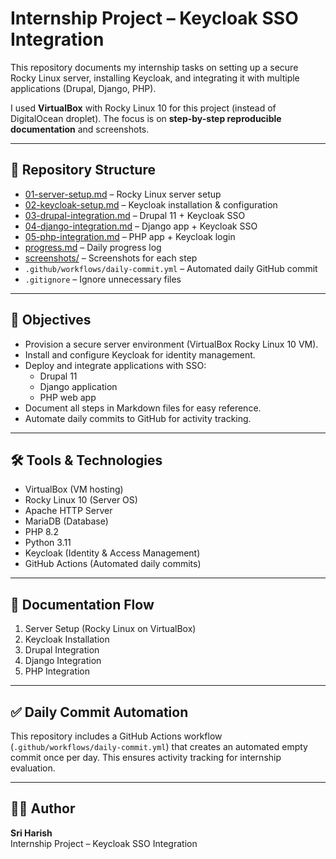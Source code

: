 # Internship Project – Keycloak SSO Integration

This repository documents my internship tasks on setting up a secure Rocky Linux server, installing Keycloak, and integrating it with multiple applications (Drupal, Django, PHP).  

I used **VirtualBox** with Rocky Linux 10 for this project (instead of DigitalOcean droplet). The focus is on **step-by-step reproducible documentation** and screenshots.

---

## 📌 Repository Structure
- [01-server-setup.md](01-server-setup.md) – Rocky Linux server setup  
- [02-keycloak-setup.md](02-keycloak-setup.md) – Keycloak installation & configuration  
- [03-drupal-integration.md](03-drupal-integration.md) – Drupal 11 + Keycloak SSO  
- [04-django-integration.md](04-django-integration.md) – Django app + Keycloak SSO  
- [05-php-integration.md](05-php-integration.md) – PHP app + Keycloak login  
- [progress.md](progress.md) – Daily progress log  
- [screenshots/](screenshots/) – Screenshots for each step  
- `.github/workflows/daily-commit.yml` – Automated daily GitHub commit  
- `.gitignore` – Ignore unnecessary files  

---

## 🚀 Objectives
- Provision a secure server environment (VirtualBox Rocky Linux 10 VM).  
- Install and configure Keycloak for identity management.  
- Deploy and integrate applications with SSO:
  - Drupal 11  
  - Django application  
  - PHP web app  
- Document all steps in Markdown files for easy reference.  
- Automate daily commits to GitHub for activity tracking.  

---

## 🛠️ Tools & Technologies
- VirtualBox (VM hosting)  
- Rocky Linux 10 (Server OS)  
- Apache HTTP Server  
- MariaDB (Database)  
- PHP 8.2  
- Python 3.11  
- Keycloak (Identity & Access Management)  
- GitHub Actions (Automated daily commits)  

---

## 📖 Documentation Flow
1. Server Setup (Rocky Linux on VirtualBox)  
2. Keycloak Installation  
3. Drupal Integration  
4. Django Integration  
5. PHP Integration  

---

## ✅ Daily Commit Automation
This repository includes a GitHub Actions workflow (`.github/workflows/daily-commit.yml`) that creates an automated empty commit once per day. This ensures activity tracking for internship evaluation.  

---

## 👨‍💻 Author
**Sri Harish**  
Internship Project – Keycloak SSO Integration

